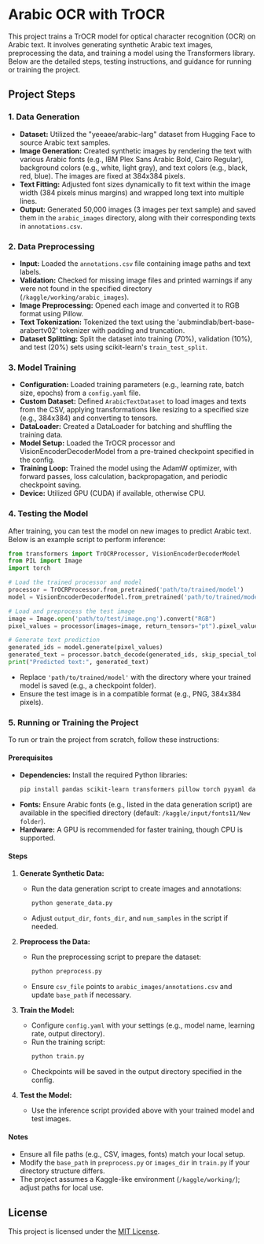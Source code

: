 
# Arabic OCR with TrOCR

This project trains a TrOCR model for optical character recognition (OCR) on Arabic text. It involves generating synthetic Arabic text images, preprocessing the data, and training a model using the Transformers library. Below are the detailed steps, testing instructions, and guidance for running or training the project.

## Project Steps

### 1. Data Generation
- **Dataset:** Utilized the "yeeaee/arabic-larg" dataset from Hugging Face to source Arabic text samples.
- **Image Generation:** Created synthetic images by rendering the text with various Arabic fonts (e.g., IBM Plex Sans Arabic Bold, Cairo Regular), background colors (e.g., white, light gray), and text colors (e.g., black, red, blue). The images are fixed at 384x384 pixels.
- **Text Fitting:** Adjusted font sizes dynamically to fit text within the image width (384 pixels minus margins) and wrapped long text into multiple lines.
- **Output:** Generated 50,000 images (3 images per text sample) and saved them in the `arabic_images` directory, along with their corresponding texts in `annotations.csv`.

### 2. Data Preprocessing
- **Input:** Loaded the `annotations.csv` file containing image paths and text labels.
- **Validation:** Checked for missing image files and printed warnings if any were not found in the specified directory (`/kaggle/working/arabic_images`).
- **Image Preprocessing:** Opened each image and converted it to RGB format using Pillow.
- **Text Tokenization:** Tokenized the text using the 'aubmindlab/bert-base-arabertv02' tokenizer with padding and truncation.
- **Dataset Splitting:** Split the dataset into training (70%), validation (10%), and test (20%) sets using scikit-learn's `train_test_split`.

### 3. Model Training
- **Configuration:** Loaded training parameters (e.g., learning rate, batch size, epochs) from a `config.yaml` file.
- **Custom Dataset:** Defined `ArabicTextDataset` to load images and texts from the CSV, applying transformations like resizing to a specified size (e.g., 384x384) and converting to tensors.
- **DataLoader:** Created a DataLoader for batching and shuffling the training data.
- **Model Setup:** Loaded the TrOCR processor and VisionEncoderDecoderModel from a pre-trained checkpoint specified in the config.
- **Training Loop:** Trained the model using the AdamW optimizer, with forward passes, loss calculation, backpropagation, and periodic checkpoint saving.
- **Device:** Utilized GPU (CUDA) if available, otherwise CPU.

### 4. Testing the Model
After training, you can test the model on new images to predict Arabic text. Below is an example script to perform inference:

```python
from transformers import TrOCRProcessor, VisionEncoderDecoderModel
from PIL import Image
import torch

# Load the trained processor and model
processor = TrOCRProcessor.from_pretrained('path/to/trained/model')
model = VisionEncoderDecoderModel.from_pretrained('path/to/trained/model')

# Load and preprocess the test image
image = Image.open('path/to/test/image.png').convert("RGB")
pixel_values = processor(images=image, return_tensors="pt").pixel_values

# Generate text prediction
generated_ids = model.generate(pixel_values)
generated_text = processor.batch_decode(generated_ids, skip_special_tokens=True)[0]
print("Predicted text:", generated_text)
```

- Replace `'path/to/trained/model'` with the directory where your trained model is saved (e.g., a checkpoint folder).
- Ensure the test image is in a compatible format (e.g., PNG, 384x384 pixels).

### 5. Running or Training the Project
To run or train the project from scratch, follow these instructions:

#### Prerequisites
- **Dependencies:** Install the required Python libraries:
  ```bash
  pip install pandas scikit-learn transformers pillow torch pyyaml datasets
  ```
- **Fonts:** Ensure Arabic fonts (e.g., listed in the data generation script) are available in the specified directory (default: `/kaggle/input/fonts11/New folder`).
- **Hardware:** A GPU is recommended for faster training, though CPU is supported.

#### Steps
1. **Generate Synthetic Data:**
   - Run the data generation script to create images and annotations:
     ```bash
     python generate_data.py
     ```
   - Adjust `output_dir`, `fonts_dir`, and `num_samples` in the script if needed.

2. **Preprocess the Data:**
   - Run the preprocessing script to prepare the dataset:
     ```bash
     python preprocess.py
     ```
   - Ensure `csv_file` points to `arabic_images/annotations.csv` and update `base_path` if necessary.

3. **Train the Model:**
   - Configure `config.yaml` with your settings (e.g., model name, learning rate, output directory).
   - Run the training script:
     ```bash
     python train.py
     ```
   - Checkpoints will be saved in the output directory specified in the config.

4. **Test the Model:**
   - Use the inference script provided above with your trained model and test images.

#### Notes
- Ensure all file paths (e.g., CSV, images, fonts) match your local setup.
- Modify the `base_path` in `preprocess.py` or `images_dir` in `train.py` if your directory structure differs.
- The project assumes a Kaggle-like environment (`/kaggle/working/`); adjust paths for local use.


## License

This project is licensed under the [MIT License](./LICENSE).
